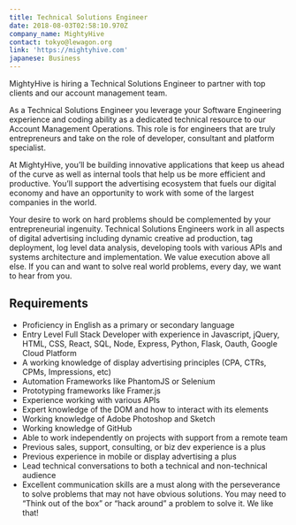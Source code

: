 ```yaml
---
title: Technical Solutions Engineer
date: 2018-08-03T02:58:10.970Z
company_name: MightyHive
contact: tokyo@lewagon.org
link: 'https://mightyhive.com'
japanese: Business
---
```

MightyHive is hiring a Technical Solutions Engineer to partner with top clients and our account management team.

As a Technical Solutions Engineer you leverage your Software Engineering experience and coding ability as a dedicated technical resource to our Account Management Operations. This role is for engineers that are truly entrepreneurs and take on the role of developer, consultant and platform specialist.

At MightyHive, you’ll be building innovative applications that keep us ahead of the curve as well as internal tools that help us be more efficient and productive. You’ll support the advertising ecosystem that fuels our digital economy and have an opportunity to work with some of the largest companies in the world.

Your desire to work on hard problems should be complemented by your entrepreneurial ingenuity. Technical Solutions Engineers work in all aspects of digital advertising including dynamic creative ad production, tag deployment, log level data analysis, developing tools with various APIs and systems architecture and implementation. We value execution above all else. If you can and want to solve real world problems, every day, we want to hear from you.

## Requirements

- Proficiency in English as a primary or secondary language
- Entry Level Full Stack Developer with experience in Javascript, jQuery, HTML, CSS, React, SQL, Node, Express, Python, Flask, Oauth, Google Cloud Platform
- A working knowledge of display advertising principles (CPA, CTRs, CPMs, Impressions, etc)
- Automation Frameworks like PhantomJS or Selenium
- Prototyping frameworks like Framer.js
- Experience working with various APIs
- Expert knowledge of the DOM and how to interact with its elements
- Working knowledge of Adobe Photoshop and Sketch
- Working knowledge of GitHub
- Able to work independently on projects with support from a remote team
- Previous sales, support, consulting, or biz dev experience is a plus
- Previous experience in mobile or display advertising a plus
- Lead technical conversations to both a technical and non-technical audience
- Excellent communication skills are a must along with the perseverance to solve problems that may not have obvious solutions. You may need to “Think out of the box” or “hack around” a problem to solve it. We like that!
